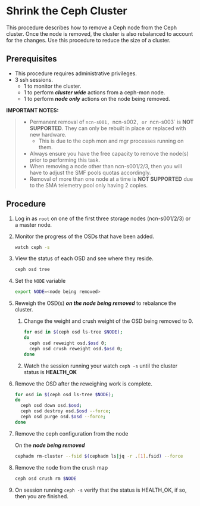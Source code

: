 # Shrink the Ceph Cluster

This procedure describes how to remove a Ceph node from the Ceph cluster. Once the node is removed, the cluster is also rebalanced to account for the changes. Use this procedure to reduce the size of a cluster.

## Prerequisites

* This procedure requires administrative privileges.
* 3 ssh sessions.
  * 1 to monitor the cluster.
  * 1 to perform ***cluster wide*** actions from a ceph-mon node.
  * 1 to perform ***node only*** actions on the node being removed.

**IMPORTANT NOTES:**

> * Permanent removal of `ncn-s001, `ncn-s002`, or `ncn-s003` is **NOT SUPPORTED**. They can only be rebuilt in place or replaced with new hardware.
>   * This is due to the ceph mon and mgr processes running on them.
> * Always ensure you have the free capacity to remove the node(s) prior to performing this task.
> * When removing a node other than ncn-s001/2/3, then you will have to adjust the SMF pools quotas accordingly.
> * Removal of more than one node at a time is **NOT SUPPORTED** due to the SMA telemetry pool only having 2 copies.

## Procedure

1. Log in as `root` on one of the first three storage nodes (ncn-s001/2/3) or a master node.

2. Monitor the progress of the OSDs that have been added.

    ```bash
    watch ceph -s
    ```

3. View the status of each OSD and see where they reside.

    ```bash
    ceph osd tree
    ```

4. Set the `NODE` variable

   ```bash
   export NODE=<node being removed>
   ```

5. Reweigh the OSD\(s\) ***on the node being removed*** to rebalance the cluster.


    1. Change the weight and crush weight of the OSD being removed to 0.

        ```bash
        for osd in $(ceph osd ls-tree $NODE);
        do
          ceph osd reweight osd.$osd 0;
          ceph osd crush reweight osd.$osd 0;
        done
        ```

    2. Watch the session running your watch `ceph -s` until the cluster status is **HEALTH_OK**

6. Remove the OSD after the reweighing work is complete.

    ```bash
    for osd in $(ceph osd ls-tree $NODE);
    do
      ceph osd down osd.$osd;
      ceph osd destroy osd.$osd --force;
      ceph osd purge osd.$osd --force;
    done
    ```

7. Remove the ceph configuration from the node

   On the ***node being removed***

    ```bash
    cephadm rm-cluster --fsid $(cephadm ls|jq -r .[1].fsid) --force
    ```

8. Remove the node from the crush map

   ```bash
   ceph osd crush rm $NODE
   ```

9. On session running `ceph -s` verify that the status is HEALTH_OK, if so, then you are finished.
